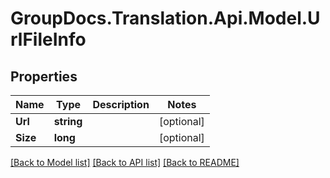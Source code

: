 # GroupDocs.Translation.Api.Model.UrlFileInfo

## Properties

Name | Type | Description | Notes
------------ | ------------- | ------------- | -------------
**Url** | **string** |  | [optional] 
**Size** | **long** |  | [optional] 

[[Back to Model list]](../README.md#documentation-for-models) [[Back to API list]](../README.md#documentation-for-api-endpoints) [[Back to README]](../README.md)

